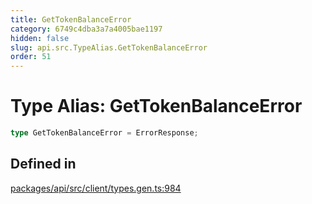 ```yaml
---
title: GetTokenBalanceError
category: 6749c4dba3a7a4005bae1197
hidden: false
slug: api.src.TypeAlias.GetTokenBalanceError
order: 51
---
```


# Type Alias: GetTokenBalanceError

```ts
type GetTokenBalanceError = ErrorResponse;
```

## Defined in

[packages/api/src/client/types.gen.ts:984](https://github.com/zkcloudworker/minatokens-lib/blob/main/packages/api/src/client/types.gen.ts#L984)

